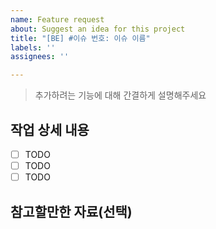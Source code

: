 ```yaml
---
name: Feature request
about: Suggest an idea for this project
title: "[BE] #이슈 번호: 이슈 이름"
labels: ''
assignees: ''

---
```


<!--
✅ 어떤 기능인지 구체적으로 설명해주세요.
-->

> 추가하려는 기능에 대해 간결하게 설명해주세요

<!--
✅ 개발이 필요한 기능을 요약해주세요.
-->

## 작업 상세 내용

- [ ] TODO
- [ ] TODO
- [ ] TODO

## 참고할만한 자료(선택)


<!--
✅ Label을 설정하였는지 확인해주세요.
✅ Assignee를 지정하였는지 확인해주세요.
-->
